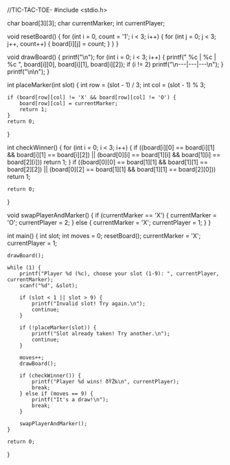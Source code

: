 //TIC-TAC-TOE-
#include <stdio.h>

char board[3][3];
char currentMarker;
int currentPlayer;

void resetBoard() {
    for (int i = 0, count = '1'; i < 3; i++) {
        for (int j = 0; j < 3; j++, count++) {
            board[i][j] = count;
        }
    }
}

void drawBoard() {
    printf("\n");
    for (int i = 0; i < 3; i++) {
        printf(" %c | %c | %c ", board[i][0], board[i][1], board[i][2]);
        if (i != 2) printf("\n---|---|---\n");
    }
    printf("\n\n");
}

int placeMarker(int slot) {
    int row = (slot - 1) / 3;
    int col = (slot - 1) % 3;

    if (board[row][col] != 'X' && board[row][col] != 'O') {
        board[row][col] = currentMarker;
        return 1;
    }
    return 0;
}

int checkWinner() {
    for (int i = 0; i < 3; i++) {
        if ((board[i][0] == board[i][1] && board[i][1] == board[i][2]) ||
            (board[0][i] == board[1][i] && board[1][i] == board[2][i]))
            return 1;
    }
    if ((board[0][0] == board[1][1] && board[1][1] == board[2][2]) ||
        (board[0][2] == board[1][1] && board[1][1] == board[2][0]))
        return 1;

    return 0;
}

void swapPlayerAndMarker() {
    if (currentMarker == 'X') {
        currentMarker = 'O';
        currentPlayer = 2;
    } else {
        currentMarker = 'X';
        currentPlayer = 1;
    }
}

int main() {
    int slot;
    int moves = 0;
    resetBoard();
    currentMarker = 'X';
    currentPlayer = 1;

    drawBoard();

    while (1) {
        printf("Player %d (%c), choose your slot (1-9): ", currentPlayer, currentMarker);
        scanf("%d", &slot);

        if (slot < 1 || slot > 9) {
            printf("Invalid slot! Try again.\n");
            continue;
        }

        if (!placeMarker(slot)) {
            printf("Slot already taken! Try another.\n");
            continue;
        }

        moves++;
        drawBoard();

        if (checkWinner()) {
            printf("Player %d wins! ðŸŽ‰\n", currentPlayer);
            break;
        } else if (moves == 9) {
            printf("It's a draw!\n");
            break;
        }

        swapPlayerAndMarker();
    }

    return 0;
}

